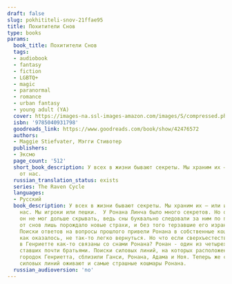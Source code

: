 ```yaml
---
draft: false
slug: pokhititeli-snov-21ffae95
title: Похитители Снов
type: books
params:
  book_title: Похитители Снов
  tags:
  - audiobook
  - fantasy
  - fiction
  - LGBTQ+
  - magic
  - paranormal
  - romance
  - urban fantasy
  - young adult (YA)
  cover: https://images-na.ssl-images-amazon.com/images/S/compressed.photo.goodreads.com/books/1540659639i/42476572.jpg
  isbn: '9785040931798'
  goodreads_link: https://www.goodreads.com/book/show/42476572
  authors:
  - Maggie Stiefvater, Мэгги Стивотер
  publishers:
  - Эксмо
  page_count: '512'
  short_book_description: У всех в жизни бывают секреты. Мы храним их – или их хранят
    от нас.
  russian_translation_status: exists
  series: The Raven Cycle
  languages:
  - Русский
  book_description: У всех в жизни бывают секреты. Мы храним их – или их хранят от
    нас. Мы игроки или пешки.  У Ронана Линча было много секретов. Но один из них
    он не мог дольше скрывать, ведь сны буквально следовали за ним по пятам. А бегство
    от снов лишь порождало новые страхи, и без того терзавшие его израненную душу.
    Поиски ответов на вопросы прошлого привели Ронана в собственные кошмары, откуда,
    как оказалось, не так-то легко вернуться. Но что если сверхъестественные события
    в Генриетте как-то связаны со снами Ронана? Ронан - один из четырех Воронят, друзей,
    ставших почти братьями. Поиски силовых линий, на которых расположен маленький
    городок Генриетта, сблизили Ганси, Ронана, Адама и Ноя. Теперь же с пробуждением
    силовых линий оживают и самые страшные кошмары Ронана.
  russian_audioversion: 'no'
---
```

